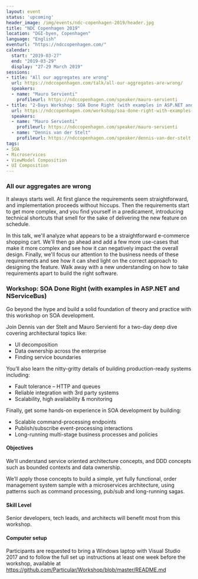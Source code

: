 ```yaml
---
layout: event
status: 'upcoming'
header_image: /img/events/ndc-copenhagen-2019/header.jpg
title: "NDC Copenhagen 2019"
location: "DGI-byen, Copenhagen"
language: "English"
eventurl: "https://ndccopenhagen.com/"
calendar:
  start: "2019-03-27"
  end: "2019-03-29"
  display: "27-29 March 2019"
sessions:
- title: "All our aggregates are wrong"
  url: https://ndccopenhagen.com/talk/all-our-aggregates-are-wrong/
  speakers:
  - name: "Mauro Servienti"
    profileurl: https://ndccopenhagen.com/speaker/mauro-servienti
- title: "2-Days Workshop: SOA Done Right (with examples in ASP.NET and NServiceBus)"
  url: https://ndccopenhagen.com/workshop/soa-done-right-with-examples-in-asp-net-and-nservicebus/
  speakers:
  - name: "Mauro Servienti"
    profileurl: https://ndccopenhagen.com/speaker/mauro-servienti
  - name: "Dennis van der Stelt"
    profileurl: https://ndccopenhagen.com/speaker/dennis-van-der-stelt
tags:
- SOA
- Microservices
- ViewModel Composition
- UI Composition
---
```


### All our aggregates are wrong

It always starts well. At first glance the requirements seem straightforward, and implementation proceeds without hiccups. Then the requirements start to get more complex, and you find yourself in a predicament, introducing technical shortcuts that smell for the sake of delivering the new feature on schedule.

In this talk, we'll analyze what appears to be a straightforward e-commerce shopping cart. We'll then go ahead and add a few more use-cases that make it more complex and see how it can negatively impact the overall design. Finally, we'll focus our attention to the business needs of these requirements and see how it can shed light on the correct approach to designing the feature. Walk away with a new understanding on how to take requirements apart to build the right software.

### Workshop: SOA Done Right (with examples in ASP.NET and NServiceBus)

Go beyond the hype and build a solid foundation of theory and practice with this workshop on SOA development.

Join Dennis van der Stelt and Mauro Servienti for a two-day deep dive covering architectural topics like:

- UI decomposition
- Data ownership across the enterprise
- Finding service boundaries

You’ll also learn the nitty-gritty details of building production-ready systems including:

- Fault tolerance – HTTP and queues
- Reliable integration with 3rd party systems
- Scalability, high availability & monitoring

Finally, get some hands-on experience in SOA development by building:

- Scalable command-processing endpoints
- Publish/subscribe event-processing interactions
- Long-running multi-stage business processes and policies

#### Objectives

We’ll understand service oriented architecture concepts, and DDD concepts such as bounded contexts and data ownership.

We’ll apply those concepts to build a simple, yet fully functional, order management system sample with a microservices architecture, using patterns such as command processing, pub/sub and long-running sagas.

#### Skill Level

Senior developers, tech leads, and architects will benefit most from this workshop.

#### Computer setup

Participants are requested to bring a Windows laptop with Visual Studio 2017 and to follow the full set up instructions at least one week before the workshop, available at https://github.com/Particular/Workshop/blob/master/README.md
